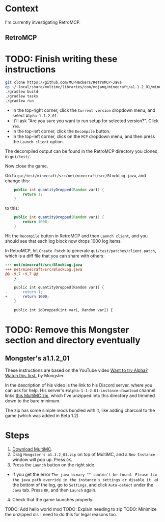 # Context

I'm currently investigating RetroMCP.

## RetroMCP

# TODO: Finish writing these instructions

```sh
git clone https://github.com/MCPHackers/RetroMCP-Java
cp ~/.local/share/multimc/libraries/com/mojang/minecraft/a1.1.2_01/minecraft-a1.1.2_01-client.jar retro/clients/a1.1.2_01/minecraft.jar
./gradlew build
./gradlew tasks
./gradlew run
```

- In the top-right corner, click the `Current version` dropdown menu, and select `Alpha 1.1.2_01`.
- It'll ask "Are you sure you want to run setup for selected version?". Click `Yes`.
- In the top-left corner, click the `Decompile` button.
- In the top-left corner, click on the `MCP` dropdown menu, and then press the `Launch client` option.

The decompiled output can be found in the RetroMCP directory you cloned, in `gui/test/`.

Now close the game.

Go to `gui/test/minecraft/src/net/minecraft/src/BlockLog.java`, and change this:

```java
	public int quantityDropped(Random var1) {
		return 1;
	}
```

to this:

```java
	public int quantityDropped(Random var1) {
		return 1000;
	}
```

Hit the `Recompile` button in RetroMCP and then `Launch client`, and you should see that each log block now drops 1000 log items.

In RetroMCP, hit `Create Patch` to generate `gui/test/patches/client.patch`, which is a diff file that you can share with others:

```diff
--- net/minecraft/src/BlockLog.java
+++ net/minecraft/src/BlockLog.java
@@ -9,7 +9,7 @@
 	}

 	public int quantityDropped(Random var1) {
-		return 1;
+		return 1000;
 	}

 	public int idDropped(int var1, Random var2) {
```

# TODO: Remove this Mongster section and directory eventually
## Mongster's a1.1.2_01

These instructions are based on the YouTube video [Want to try Alpha? Watch this first.](https://www.youtube.com/watch?v=Wizn86AWJEc) by Mongster.

In the description of his video is the link to his Discord server, where you can ask for help. His server's `#alpha-1-1-2-01-instance-download` channel links [this MultiMC zip](https://drive.google.com/file/d/1oAtdkg6cOnBuIqcrZukYGmqaQpmwTTuO/view), which I've unzipped into this directory and trimmed down to the bare minimum.

The zip has some simple mods bundled with it, like adding charcoal to the game (which was added in Beta 1.2).

# Steps

1. [Download MultiMC](https://multimc.org/#Download).
2. Drag `Mongster's a1.1.2_01.zip` on top of MultiMC, and a `New Instance` window will pop up. Press `OK`.
3. Press the `Launch` button on the right side.
  - If you get the error `The java binary "" couldn't be found. Please fix the java path override in the instance's settings or disable it.` at the bottom of the log, go to `Settings`, and click `Auto-detect` under the `Java` tab. Press `OK`, and then `Launch` again.
4. Check that the game launches properly.

TODO: Add hello world mod
TODO: Explain needing to zip
TODO: Minimize the unzipped dir. I need to do this for legal reasons too.

